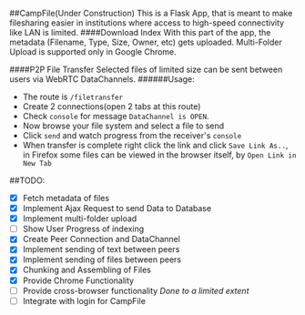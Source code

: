 ##CampFile(Under Construction)
This is a Flask App, that is meant to make filesharing easier in institutions where access to high-speed connectivity like LAN is limited.
####Download Index
With this part of the app, the metadata (Filename, Type, Size, Owner, etc) gets uploaded. Multi-Folder Upload is supported only in Google Chrome. 

####P2P File Transfer
Selected files of limited size can be sent between users via WebRTC DataChannels.
######Usage:
* The route is `/filetransfer` 
* Create 2 connections(open 2 tabs at this route)
* Check `console` for message `DataChannel is OPEN`.
* Now browse your file system and select a file to send
* Click `send` and watch progress from the receiver's `console`
* When transfer is complete right click the link and click `Save Link As..`, in Firefox some files can be viewed in the browser itself, by `Open Link in New Tab`

##TODO:
- [x] Fetch metadata of files
- [x] Implement Ajax Request to send Data to Database
- [x] Implement multi-folder upload
- [ ] Show User Progress of indexing
- [x] Create Peer Connection and DataChannel
- [x] Implement sending of text between peers
- [x] Implement sending of files between peers
- [x] Chunking and Assembling of Files
- [x] Provide Chrome Functionality
- [ ] Provide cross-browser functionality *Done to a limited extent*
- [ ] Integrate with login for CampFile